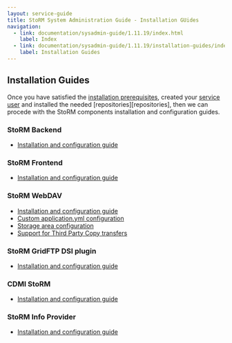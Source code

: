 ```yaml
---
layout: service-guide
title: StoRM System Administration Guide - Installation GUides
navigation:
  - link: documentation/sysadmin-guide/1.11.19/index.html
    label: Index
  - link: documentation/sysadmin-guide/1.11.19/installation-guides/index.html
    label: Installation Guides
---
```


## Installation Guides <a name="installation">&nbsp;</a>

Once you have satisfied the [installation prerequisites][prerequisites],
created your [service user][service-user] and installed the needed [repositories][repositories],
then we can procede with the StoRM components installation and configuration guides.

### StoRM Backend <a name="backend">&nbsp;</a>

* [Installation and configuration guide](backend/index.html)

### StoRM Frontend <a name="frontend">&nbsp;</a>

* [Installation and configuration guide](frontend/index.html)

### StoRM WebDAV <a name="webdav">&nbsp;</a>

* [Installation and configuration guide](webdav/storm-webdav-guide/index.html)
* [Custom application.yml configuration](webdav/custom-webdav-configuration/index.html)
* [Storage area configuration](webdav/storage-area-configuration/index.html)
* [Support for Third Party Copy transfers](webdav/tpc/index.html)

### StoRM GridFTP DSI plugin <a name="gridftp">&nbsp;</a>

* [Installation and configuration guide](gridftp/index.html)

### CDMI StoRM <a name="cdmi">&nbsp;</a>

* [Installation and configuration guide](cdmi/index.html)

### StoRM Info Provider <a name="infoprovider">&nbsp;</a>

* [Installation and configuration guide](info-provider/index.html)


[prerequisites]: {{site.baseurl}}/documentation/sysadmin-guide/1.11.19/installation-prerequisites/index.html
[service-user]: {{site.baseurl}}/documentation/sysadmin-guide/1.11.19/service-user/index.html